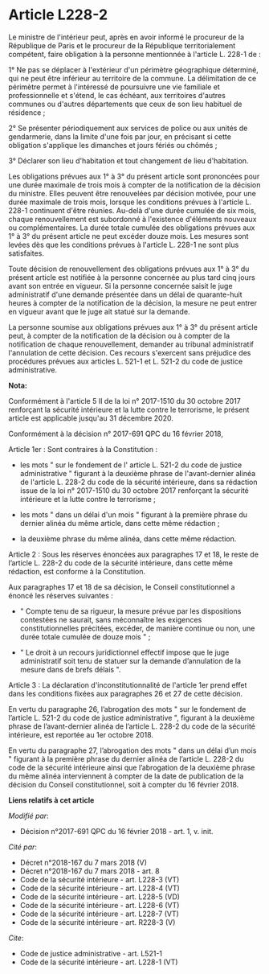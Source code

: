 # Article L228-2

Le ministre de l'intérieur peut, après en avoir informé le procureur de la République de Paris et le procureur de la
République territorialement compétent, faire obligation à la personne mentionnée à l'article L. 228-1 de :

1° Ne pas se déplacer à l'extérieur d'un périmètre géographique déterminé, qui ne peut être inférieur au territoire de la
commune. La délimitation de ce périmètre permet à l'intéressé de poursuivre une vie familiale et professionnelle et s'étend,
le cas échéant, aux territoires d'autres communes ou d'autres départements que ceux de son lieu habituel de résidence ;

2° Se présenter périodiquement aux services de police ou aux unités de gendarmerie, dans la limite d'une fois par jour, en
précisant si cette obligation s'applique les dimanches et jours fériés ou chômés ;

3° Déclarer son lieu d'habitation et tout changement de lieu d'habitation.

Les obligations prévues aux 1° à 3° du présent article sont prononcées pour une durée maximale de trois mois à compter de la
notification de la décision du ministre. Elles peuvent être renouvelées par décision motivée, pour une durée maximale de
trois mois, lorsque les conditions prévues à l'article L. 228-1 continuent d'être réunies. Au-delà d'une durée cumulée de six
mois, chaque renouvellement est subordonné à l'existence d'éléments nouveaux ou complémentaires. La durée totale cumulée des
obligations prévues aux 1° à 3° du présent article ne peut excéder douze mois. Les mesures sont levées dès que les conditions
prévues à l'article L. 228-1 ne sont plus satisfaites.

Toute décision de renouvellement des obligations prévues aux 1° à 3° du présent article est notifiée à la personne concernée
au plus tard cinq jours avant son entrée en vigueur. Si la personne concernée saisit le juge administratif d'une demande
présentée dans un délai de quarante-huit heures à compter de la notification de la décision, la mesure ne peut entrer en
vigueur avant que le juge ait statué sur la demande.

La personne soumise aux obligations prévues aux 1° à 3° du présent article peut, à compter de la notification de la décision
ou à compter de la notification de chaque renouvellement, demander au tribunal administratif l'annulation de cette décision.
Ces recours s'exercent sans préjudice des procédures prévues aux articles L. 521-1 et L. 521-2 du code de justice
administrative.

**Nota:**

Conformément à l'article 5 II de la loi n° 2017-1510 du 30 octobre 2017 renforçant la sécurité intérieure et la lutte contre
le terrorisme, le présent article est applicable jusqu'au 31 décembre 2020.

Conformément à la décision n° 2017-691 QPC du 16 février 2018,

Article 1er : Sont contraires à la Constitution :

- les mots " sur le fondement de l' article L. 521-2 du code de justice administrative " figurant à la deuxième phrase de
l'avant-dernier alinéa de l'article L. 228-2 du code de la sécurité intérieure, dans sa rédaction issue de la loi n°
2017-1510 du 30 octobre 2017 renforçant la sécurité intérieure et la lutte contre le terrorisme ;

- les mots " dans un délai d'un mois " figurant à la première phrase du dernier alinéa du même article, dans cette même
rédaction ;

- la deuxième phrase du même alinéa, dans cette même rédaction.

Article 2 : Sous les réserves énoncées aux paragraphes 17 et 18, le reste de l’article L. 228-2 du code de la sécurité
intérieure, dans cette même rédaction, est conforme à la Constitution.

Aux paragraphes 17 et 18 de sa décision, le Conseil constitutionnel a énoncé les réserves suivantes :

- " Compte tenu de sa rigueur, la mesure prévue par les dispositions contestées ne saurait, sans méconnaître les exigences
constitutionnelles précitées, excéder, de manière continue ou non, une durée totale cumulée de douze mois " ;

- " Le droit à un recours juridictionnel effectif impose que le juge administratif soit tenu de statuer sur la demande
d’annulation de la mesure dans de brefs délais ".

Article 3 : La déclaration d'inconstitutionnalité de l'article 1er prend effet dans les conditions fixées aux paragraphes 26
et 27 de cette décision.

En vertu du paragraphe 26, l’abrogation des mots " sur le fondement de l’article L. 521-2 du code de justice administrative
", figurant à la deuxième phrase de l’avant-dernier alinéa de l’article L. 228-2 du code de la sécurité intérieure, est
reportée au 1er octobre 2018.

En vertu du paragraphe 27, l’abrogation des mots " dans un délai d’un mois " figurant à la première phrase du dernier alinéa
de l’article L. 228-2 du code de la sécurité intérieure ainsi que l’abrogation de la deuxième phrase du même alinéa
interviennent à compter de la date de publication de la décision du Conseil constitutionnel, soit à compter du 16 février
2018.

**Liens relatifs à cet article**

_Modifié par_:

  - Décision n°2017-691 QPC du 16 février 2018 - art. 1, v. init.

_Cité par_:

  - Décret n°2018-167 du 7 mars 2018 (V)
  - Décret n°2018-167 du 7 mars 2018 - art. 8
  - Code de la sécurité intérieure - art. L228-3 (VT)
  - Code de la sécurité intérieure - art. L228-4 (VT)
  - Code de la sécurité intérieure - art. L228-5 (VD)
  - Code de la sécurité intérieure - art. L228-6 (VT)
  - Code de la sécurité intérieure - art. L228-7 (VT)
  - Code de la sécurité intérieure - art. R228-3 (V)

_Cite_:

  - Code de justice administrative - art. L521-1
  - Code de la sécurité intérieure - art. L228-1 (VT)
